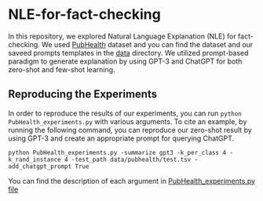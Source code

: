 # NLE-for-fact-checking
In this repository, we explored Natural Language Explanation (NLE) for fact-checking. We used [PubHealth](https://github.com/neemakot/Health-Fact-Checking) dataset and you can find the dataset and our saveed prompts templates in the [data](https://github.com/Zarharan/NLE-for-fact-checking/tree/main/data) directory. We utilized prompt-based paradigm to generate explanation by using GPT-3 and ChatGPT for both zero-shot and few-shot learning.

## Reproducing the Experiments

In order to reproduce the results of our experiments, you can run ``python PubHealth_experiments.py`` with various arguments. To cite an example, by running the following command, you can reproduce our zero-shot result by using GPT-3 and create an appropriate prompt for querying ChatGPT.

```
python PubHealth_experiments.py -summarize gpt3 -k_per_class 4 -k_rand_instance 4 -test_path data/pubhealth/test.tsv -add_chatgpt_prompt True
```

You can find the description of each argument in [PubHealth_experiments.py file](https://github.com/Zarharan/NLE-for-fact-checking/blob/main/PubHealth_experiments.py)
